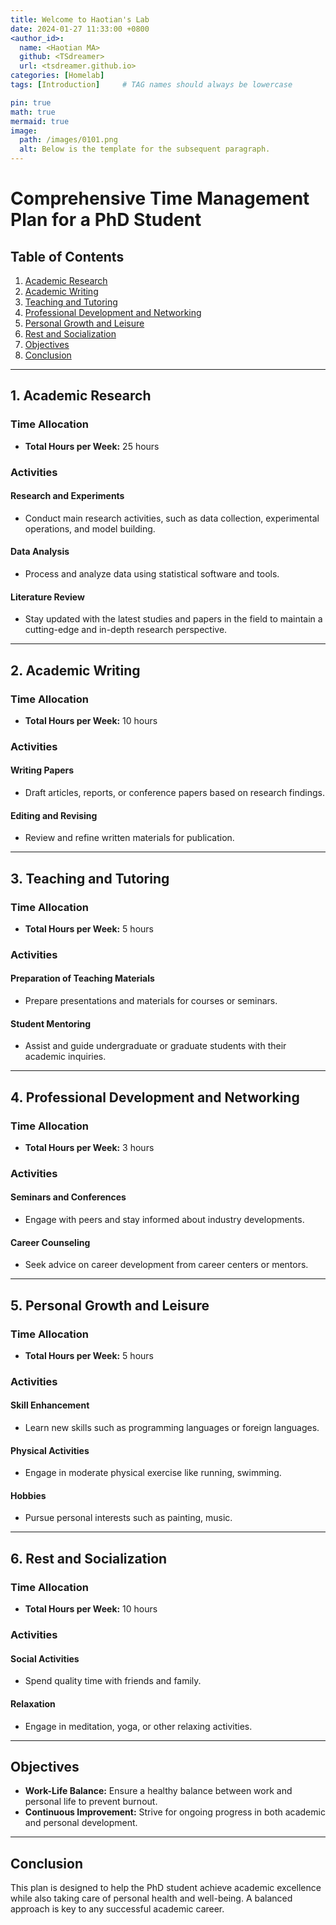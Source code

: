 ```yaml
---
title: Welcome to Haotian's Lab
date: 2024-01-27 11:33:00 +0800
<author_id>:
  name: <Haotian MA>
  github: <TSdreamer>
  url: <tsdreamer.github.io>
categories: [Homelab]
tags: [Introduction]     # TAG names should always be lowercase

pin: true
math: true
mermaid: true
image:
  path: /images/0101.png
  alt: Below is the template for the subsequent paragraph.
---
```


# Comprehensive Time Management Plan for a PhD Student

## Table of Contents
1. [Academic Research](#academic-research)
2. [Academic Writing](#academic-writing)
3. [Teaching and Tutoring](#teaching-and-tutoring)
4. [Professional Development and Networking](#professional-development-and-networking)
5. [Personal Growth and Leisure](#personal-growth-and-leisure)
6. [Rest and Socialization](#rest-and-socialization)
7. [Objectives](#objectives)
8. [Conclusion](#conclusion)

---

## <a name="academic-research"></a>1. Academic Research

### Time Allocation
- **Total Hours per Week:** 25 hours

### Activities
#### Research and Experiments
- Conduct main research activities, such as data collection, experimental operations, and model building.
#### Data Analysis
- Process and analyze data using statistical software and tools.
#### Literature Review
- Stay updated with the latest studies and papers in the field to maintain a cutting-edge and in-depth research perspective.

---

## <a name="academic-writing"></a>2. Academic Writing

### Time Allocation
- **Total Hours per Week:** 10 hours

### Activities
#### Writing Papers
- Draft articles, reports, or conference papers based on research findings.
#### Editing and Revising
- Review and refine written materials for publication.

---

## <a name="teaching-and-tutoring"></a>3. Teaching and Tutoring

### Time Allocation
- **Total Hours per Week:** 5 hours

### Activities
#### Preparation of Teaching Materials
- Prepare presentations and materials for courses or seminars.
#### Student Mentoring
- Assist and guide undergraduate or graduate students with their academic inquiries.

---

## <a name="professional-development-and-networking"></a>4. Professional Development and Networking

### Time Allocation
- **Total Hours per Week:** 3 hours

### Activities
#### Seminars and Conferences
- Engage with peers and stay informed about industry developments.
#### Career Counseling
- Seek advice on career development from career centers or mentors.

---

## <a name="personal-growth-and-leisure"></a>5. Personal Growth and Leisure

### Time Allocation
- **Total Hours per Week:** 5 hours

### Activities
#### Skill Enhancement
- Learn new skills such as programming languages or foreign languages.
#### Physical Activities
- Engage in moderate physical exercise like running, swimming.
#### Hobbies
- Pursue personal interests such as painting, music.

---

## <a name="rest-and-socialization"></a>6. Rest and Socialization

### Time Allocation
- **Total Hours per Week:** 10 hours

### Activities
#### Social Activities
- Spend quality time with friends and family.
#### Relaxation
- Engage in meditation, yoga, or other relaxing activities.

---

## <a name="objectives"></a>Objectives

- **Work-Life Balance:** Ensure a healthy balance between work and personal life to prevent burnout.
- **Continuous Improvement:** Strive for ongoing progress in both academic and personal development.

---

## <a name="conclusion"></a>Conclusion

This plan is designed to help the PhD student achieve academic excellence while also taking care of personal health and well-being. A balanced approach is key to any successful academic career.
